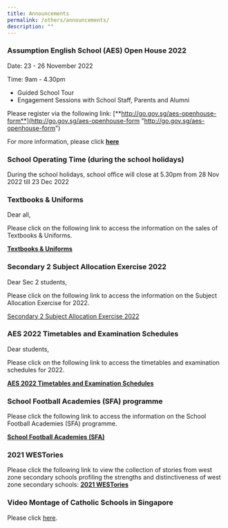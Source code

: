 ```yaml
---
title: Announcements
permalink: /others/announcements/
description: ""
---
```

### Assumption English School (AES) Open House 2022

Date: 23 - 26 November 2022

Time: 9am - 4.30pm

*   Guided School Tour
*   Engagement Sessions with School Staff, Parents and Alumni

Please register via the following link: [**http://go.gov.sg/aes-openhouse-form**](http://go.gov.sg/aes-openhouse-form "http://go.gov.sg/aes-openhouse-form")

For more information, please click [**here**](https://assumptionenglish-moe-edu-sg-admin.cwp.sg/useful-resources/for-parents/aes-open-house-2022 "AES Open House 2022")

### School Operating Time (during the school holidays)

During the school holidays, school office will close at 5.30pm from 28 Nov 2022 till 23 Dec 2022

### Textbooks & Uniforms

Dear all, 

Please click on the following link to access the information on the sales of Textbooks & Uniforms.

[**Textbooks & Uniforms**](https://assumptionenglish-moe-edu-sg-admin.cwp.sg/useful-resources/for-students/administrative-information/textbooks-n-uniforms "Textbooks & Uniforms")

### Secondary 2 Subject Allocation Exercise 2022

Dear Sec 2 students,

Please click on the following link to access the information on the Subject Allocation Exercise for 2022.

[Secondary 2 Subject Allocation Exercise 2022](https://assumptionenglish.moe.edu.sg/useful-resources/for-students/administrative-information/secondary-2-subject-allocation-exercise-2022 "Secondary 2 Subject Allocation Exercise 2022")

### AES 2022 Timetables and Examination Schedules

Dear students,

Please click on the following link to access the timetables and examination schedules for 2022.

**[AES 2022 Timetables and Examination Schedules  
](https://assumptionenglish.moe.edu.sg/useful-resources/timetable-examinations "AES 2022 Timetables and Examination Schedules")**

### School Football Academies (SFA) programme

Please click the following link to access the information on the School Football Academies (SFA) programme.

[**School Football Academies (SFA)**](https://drive.google.com/file/d/1q1iViZmfsHDspI8fOOKZ-mmo3rzlyd9L/view?usp=sharing "School Football Academies (SFA)")

### 2021 WESTories

Please click the following link to view the collection of stories from west zone secondary schools profiling the strengths and distinctiveness of west zone secondary schools: **[2021 WESTories](https://online.fliphtml5.com/obrr/vrmu/#p=8)**

### Video Montage of Catholic Schools in Singapore

Please click [here](https://drive.google.com/file/d/0B5LveqVh4ctFWkxaS3VRWDNCOTA/view?usp=sharing).